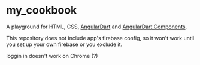 # my_cookbook

A playground for HTML, CSS, [AngularDart](https://webdev.dartlang.org/angular) and
[AngularDart Components](https://webdev.dartlang.org/components).

This repository does not include app's firebase config, so it won't work until you set up your own firebase or you exclude it.

loggin in doesn't work on Chrome (?)
